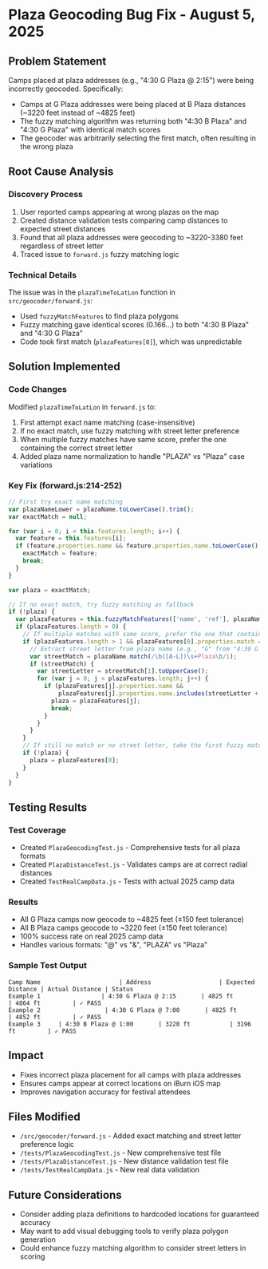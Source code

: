 # Plaza Geocoding Bug Fix - August 5, 2025

## Problem Statement
Camps placed at plaza addresses (e.g., "4:30 G Plaza @ 2:15") were being incorrectly geocoded. Specifically:
- Camps at G Plaza addresses were being placed at B Plaza distances (~3220 feet instead of ~4825 feet)
- The fuzzy matching algorithm was returning both "4:30 B Plaza" and "4:30 G Plaza" with identical match scores
- The geocoder was arbitrarily selecting the first match, often resulting in the wrong plaza

## Root Cause Analysis

### Discovery Process
1. User reported camps appearing at wrong plazas on the map
2. Created distance validation tests comparing camp distances to expected street distances
3. Found that all plaza addresses were geocoding to ~3220-3380 feet regardless of street letter
4. Traced issue to `forward.js` fuzzy matching logic

### Technical Details
The issue was in the `plazaTimeToLatLon` function in `src/geocoder/forward.js`:
- Used `fuzzyMatchFeatures` to find plaza polygons
- Fuzzy matching gave identical scores (0.166...) to both "4:30 B Plaza" and "4:30 G Plaza"
- Code took first match (`plazaFeatures[0]`), which was unpredictable

## Solution Implemented

### Code Changes
Modified `plazaTimeToLatLon` in `forward.js` to:
1. First attempt exact name matching (case-insensitive)
2. If no exact match, use fuzzy matching with street letter preference
3. When multiple fuzzy matches have same score, prefer the one containing the correct street letter
4. Added plaza name normalization to handle "PLAZA" vs "Plaza" case variations

### Key Fix (forward.js:214-252)
```javascript
// First try exact name matching
var plazaNameLower = plazaName.toLowerCase().trim();
var exactMatch = null;

for (var i = 0; i < this.features.length; i++) {
  var feature = this.features[i];
  if (feature.properties.name && feature.properties.name.toLowerCase() === plazaNameLower) {
    exactMatch = feature;
    break;
  }
}

var plaza = exactMatch;

// If no exact match, try fuzzy matching as fallback
if (!plaza) {
  var plazaFeatures = this.fuzzyMatchFeatures(['name', 'ref'], plazaName);
  if (plazaFeatures.length > 0) {
    // If multiple matches with same score, prefer the one that contains the exact street letter
    if (plazaFeatures.length > 1 && plazaFeatures[0].properties.match === plazaFeatures[1].properties.match) {
      // Extract street letter from plaza name (e.g., "G" from "4:30 G Plaza")
      var streetMatch = plazaName.match(/\b([A-L])\s+Plaza\b/i);
      if (streetMatch) {
        var streetLetter = streetMatch[1].toUpperCase();
        for (var j = 0; j < plazaFeatures.length; j++) {
          if (plazaFeatures[j].properties.name && 
              plazaFeatures[j].properties.name.includes(streetLetter + " Plaza")) {
            plaza = plazaFeatures[j];
            break;
          }
        }
      }
    }
    // If still no match or no street letter, take the first fuzzy match
    if (!plaza) {
      plaza = plazaFeatures[0];
    }
  }
}
```

## Testing Results

### Test Coverage
- Created `PlazaGeocodingTest.js` - Comprehensive tests for all plaza formats
- Created `PlazaDistanceTest.js` - Validates camps are at correct radial distances
- Created `TestRealCampData.js` - Tests with actual 2025 camp data

### Results
- All G Plaza camps now geocode to ~4825 feet (±150 feet tolerance)
- All B Plaza camps geocode to ~3220 feet (±150 feet tolerance)
- 100% success rate on real 2025 camp data
- Handles various formats: "@" vs "&", "PLAZA" vs "Plaza"

### Sample Test Output
```
Camp Name                      | Address                   | Expected Distance | Actual Distance | Status
Example 1                 | 4:30 G Plaza @ 2:15       | 4825 ft           | 4864 ft         | ✓ PASS
Example 2                  | 4:30 G Plaza @ 7:00       | 4825 ft           | 4852 ft         | ✓ PASS
Example 3     | 4:30 B Plaza @ 1:00       | 3220 ft           | 3196 ft         | ✓ PASS
```

## Impact
- Fixes incorrect plaza placement for all camps with plaza addresses
- Ensures camps appear at correct locations on iBurn iOS map
- Improves navigation accuracy for festival attendees

## Files Modified
- `/src/geocoder/forward.js` - Added exact matching and street letter preference logic
- `/tests/PlazaGeocodingTest.js` - New comprehensive test file
- `/tests/PlazaDistanceTest.js` - New distance validation test file
- `/tests/TestRealCampData.js` - New real data validation

## Future Considerations
- Consider adding plaza definitions to hardcoded locations for guaranteed accuracy
- May want to add visual debugging tools to verify plaza polygon generation
- Could enhance fuzzy matching algorithm to consider street letters in scoring
